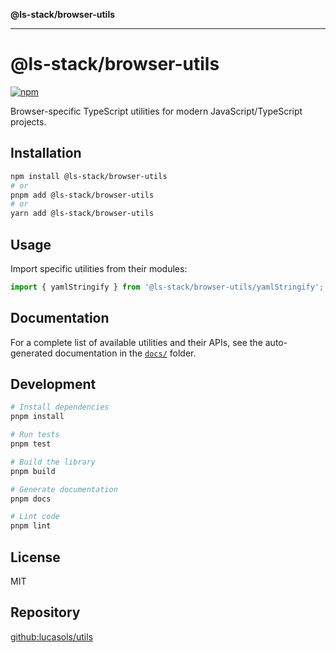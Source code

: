 **@ls-stack/browser-utils**

***

# @ls-stack/browser-utils

[![npm](https://img.shields.io/npm/v/@ls-stack/browser-utils.svg)](https://www.npmjs.com/package/@ls-stack/browser-utils)

Browser-specific TypeScript utilities for modern JavaScript/TypeScript projects.

## Installation

```bash
npm install @ls-stack/browser-utils
# or
pnpm add @ls-stack/browser-utils
# or
yarn add @ls-stack/browser-utils
```

## Usage

Import specific utilities from their modules:

```typescript
import { yamlStringify } from '@ls-stack/browser-utils/yamlStringify';
```

## Documentation

For a complete list of available utilities and their APIs, see the auto-generated documentation in the [`docs/`](docs/) folder.

## Development

```bash
# Install dependencies
pnpm install

# Run tests
pnpm test

# Build the library
pnpm build

# Generate documentation
pnpm docs

# Lint code
pnpm lint
```

## License

MIT

## Repository

[github:lucasols/utils](https://github.com/lucasols/utils)
